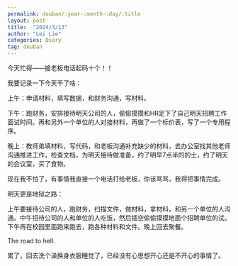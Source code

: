 ```yaml
---
permalink: douban/:year-:month-:day/:title
layout: post
title:  "2024/3/13"
author: "Lei Lie"
categories: Diary
tag: douban
---
```


今天忙得——接老板电话起码十个！！

我要记录一下今天干了啥：

上午：申请材料，填写数据，和财务沟通，写材料。

下午：跑财务，安排接待明天公司的人，偷偷摸摸和HR定下了自己明天招聘工作面试时间。再和另外一个单位的人对接材料，再做了一个标价表，写了一个专用程序。

晚上：教师弟填材料，写代码，和老板沟通补充缺少的材料，去办公室找其他老师沟通推进工作，检查文档，为明天接待做准备，约了明早7点半的的士，约了明天的会议室，买了食物。

现在我不怕了，有事情我直接一个电话打给老板，你该骂骂，我得把事情完成。

明天更是地狱之路：

上午要接待公司的人，跑财务，扫描文件，做材料，拿材料，和另一个单位的人沟通。中午招待公司的人和单位的人吃饭，然后插空偷偷摸摸地面个招聘单位的试。下午再在校园里面跑来跑去，跑各种材料和文件。晚上回去聚餐。

The road to hell.

累了，回去洗个澡换身衣服睡觉了，已经没有心思想开心还是不开心的事情了。